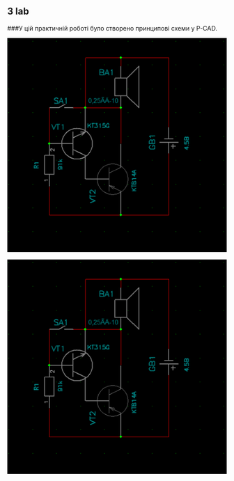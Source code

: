 ## 3 lab

###У цій практичній роботі було створено принципові схеми у P-CAD.

![Sample player](pictures/Screenshot_1.png)

![Sample player](pictures/Screenshot_1.png)
